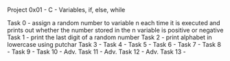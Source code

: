 Project 0x01 - C - Variables, if, else, while

Task 0 - assign a random number to variable n each time it is executed and prints out whether the number stored in the n variable is positive or negative
Task 1 - print the last digit of a random number
Task 2 - print alphabet in lowercase using putchar
Task 3 -
Task 4 -
Task 5 -
Task 6 -
Task 7 -
Task 8 -
Task 9 -
Task 10 -
Adv. Task 11 -
Adv. Task 12 -
Adv. Task 13 - 